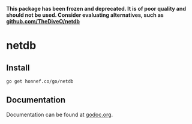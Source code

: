 **This package has been frozen and deprecated. It is of poor quality and should not be used. Consider evaluating alternatives, such as [github.com/TheDiveO/netdb](https://github.com/TheDiveO/netdb)**

# netdb

## Install

```sh
go get honnef.co/go/netdb
```

## Documentation

Documentation can be found at
[godoc.org](http://godoc.org/honnef.co/go/netdb).
